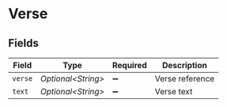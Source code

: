 # Verse


## Fields

| Field               | Type                | Required            | Description         |
| ------------------- | ------------------- | ------------------- | ------------------- |
| `verse`             | *Optional\<String>* | :heavy_minus_sign:  | Verse reference     |
| `text`              | *Optional\<String>* | :heavy_minus_sign:  | Verse text          |